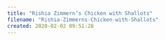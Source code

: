 ```yaml
---
title: "Rishia Zimmern’s Chicken with Shallots"
filename: "Rishia-Zimmerns-Chicken-with-Shallots"
created: 2020-02-02 09:51:28
---
```

